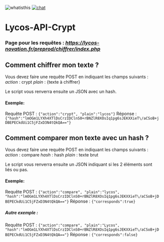 ![whatisthis](https://img.shields.io/badge/Lycos--Novation's-Crypt%20and%20compare%20API-brightgreen)
[![chat](https://img.shields.io/discord/627946609896062986?label=Discord)](https://discord.gg/KWjptxF)

# Lycos-API-Crypt

### Page pour les requêtes : _https://lycos-novation.fr/preprod/chiffrer/index.php_

##    Comment chiffrer mon texte ?

Vous devez faire une requête POST en indiquant les champs suivants :
_action_ : crypt
_plain_ : {texte à chiffrer}

Le script vous renverra ensuite un JSON avec un hash.
#### Exemple:
Requête POST : `{"action":"crypt", "plain":"lycos"}`
Réponse : `{"hash":"lmOGm1LYXh4XTlDsCrzIDClnS0+rBNZlR8XOsIq1pg6sJEKXXieT\/aCSoB+jDBEPECkdUi1C5jFZxD3N4tQkQA=="}`




##  	Comment comparer mon texte avec un hash ?

Vous devez faire une requête POST en indiquant les champs suivants :
_action_ : compare
_hash_ : hash
_plain_ : texte brut

Le script vous renverra ensuite un JSON indiquant si les 2 éléments sont liés ou pas.
#### Exemple:
Requête POST : `{"action":"compare", "plain":"lycos", "hash":"lmOGm1LYXh4XTlDsCrzIDClnS0+rBNZlR8XOsIq1pg6sJEKXXieT\/aCSoB+jDBEPECkdUi1C5jFZxD3N4tQkQA=="}`
Réponse : `{"corresponds":true}`

##### Autre exemple : 
Requête POST : `{"action":"compare", "plain":"Lycos", "hash":"lmOGm1LYXh4XTlDsCrzIDClnS0+rBNZlR8XOsIq1pg6sJEKXXieT\/aCSoB+jDBEPECkdUi1C5jFZxD3N4tQkQA=="}`
Réponse : `{"corresponds":false}`
